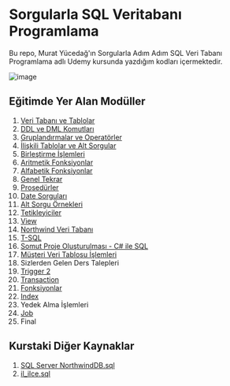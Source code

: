 # Sorgularla SQL Veritabanı Programlama
Bu repo, Murat Yücedağ'ın Sorgularla Adım Adım SQL Veri Tabanı Programlama adlı Udemy kursunda yazdığım kodları içermektedir.

![image](https://firmajans.com.tr/wp-content/uploads/2019/09/sql-nedir-ve-nasil-kullanilir.png)

## Eğitimde Yer Alan Modüller
1. [Veri Tabanı ve Tablolar](Sorgular\BOLUM1-2.sql)
2. [DDL ve DML Komutları](Sorgular\BOLUM1-2.sql)
3. [Gruplandırmalar ve Operatörler](Sorgular\BOLUM3-4.sql)
4. [İlişkili Tablolar ve Alt Sorgular](Sorgular\BOLUM3-4.sql)
5. [Birleştirme İşlemleri](Sorgular\BOLUM5-6.sql)
6. [Aritmetik Fonksiyonlar](Sorgular\BOLUM5-6.sql)
7. [Alfabetik Fonksiyonlar](Sorgular\BOLUM7-8.sql)
8. [Genel Tekrar](Sorgular\BOLUM7-8.sql)
9. [Prosedürler](Sorgular\BOLUM9-10.sql)
10. [Date Sorguları](Sorgular\BOLUM9-10.sql)
11. [Alt Sorgu Örnekleri](Sorgular\BOLUM11-12.sql)
12. [Tetikleyiciler](Sorgular\BOLUM11-12.sql)
13. [View](Sorgular\BOLUM13-14.sql)
14. [Northwind Veri Tabanı](Sorgular\BOLUM13-14.sql)
15. [T-SQL](Sorgular\BOLUM15.sql)
16. [Somut Proje Oluşturulması - C# ile SQL](Proje_SQL_DB)
17. [Müşteri Veri Tablosu İşlemleri](Proje_SQL_DB)
18. Sizlerden Gelen Ders Talepleri
19. [Trigger 2](Sorgular\BOLUM19-20.sql)
20. [Transaction](Sorgular\BOLUM19-20.sql)
21. [Fonksiyonlar](Sorgular\BOLUM21-22.sql)
22. [Index](Sorgular\BOLUM21-22.sql)
23. Yedek Alma İşlemleri
24. [Job](Sorgular\BOLUM24.sql)
25. Final

## Kurstaki Diğer Kaynaklar
1. [SQL Server NorthwindDB.sql](https://disk.yandex.com.tr/d/wuDMwIoKOcfLdw)
2. [il_ilce.sql](https://disk.yandex.com.tr/d/QUYyTBVc_t9KHw)